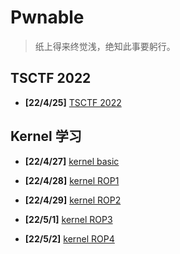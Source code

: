 # Pwnable

> 纸上得来终觉浅，绝知此事要躬行。



## TSCTF 2022

- **[22/4/25]** [TSCTF 2022](/pwnable/220425-tsctf2022)

## Kernel 学习

- **[22/4/27]** [kernel basic](/pwnable/220427-kernel-basic)

- **[22/4/28]** [kernel ROP1](/pwnable/220428-kernel-rop1)

- **[22/4/29]** [kernel ROP2](/pwnable/220429-kernel-rop2)

- **[22/5/1]** [kernel ROP3](/pwnable/220501-kernel-rop3)

- **[22/5/2]** [kernel ROP4](/pwnable/220502-kernel-rop4)

